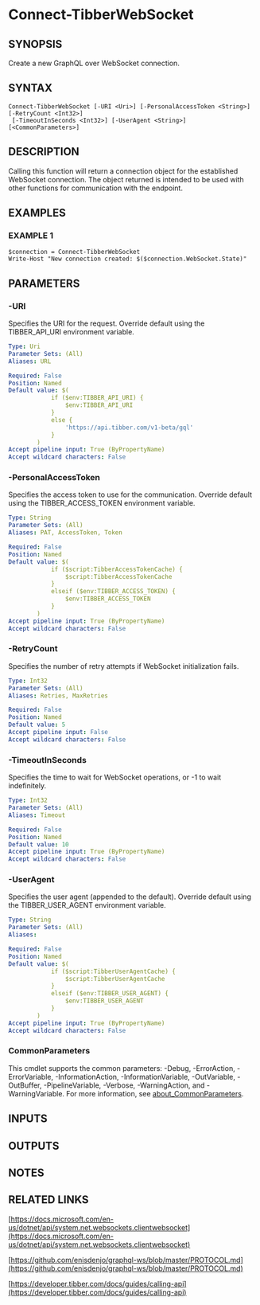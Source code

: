 # Connect-TibberWebSocket

## SYNOPSIS
Create a new GraphQL over WebSocket connection.

## SYNTAX

```
Connect-TibberWebSocket [-URI <Uri>] [-PersonalAccessToken <String>] [-RetryCount <Int32>]
 [-TimeoutInSeconds <Int32>] [-UserAgent <String>] [<CommonParameters>]
```

## DESCRIPTION
Calling this function will return a connection object for the established WebSocket connection.
The object returned is intended to be used with other functions for communication with the endpoint.

## EXAMPLES

### EXAMPLE 1
```
$connection = Connect-TibberWebSocket
Write-Host "New connection created: $($connection.WebSocket.State)"
```

## PARAMETERS

### -URI
Specifies the URI for the request.
Override default using the TIBBER_API_URI environment variable.

```yaml
Type: Uri
Parameter Sets: (All)
Aliases: URL

Required: False
Position: Named
Default value: $(
            if ($env:TIBBER_API_URI) {
                $env:TIBBER_API_URI
            }
            else {
                'https://api.tibber.com/v1-beta/gql'
            }
        )
Accept pipeline input: True (ByPropertyName)
Accept wildcard characters: False
```

### -PersonalAccessToken
Specifies the access token to use for the communication.
Override default using the TIBBER_ACCESS_TOKEN environment variable.

```yaml
Type: String
Parameter Sets: (All)
Aliases: PAT, AccessToken, Token

Required: False
Position: Named
Default value: $(
            if ($script:TibberAccessTokenCache) {
                $script:TibberAccessTokenCache
            }
            elseif ($env:TIBBER_ACCESS_TOKEN) {
                $env:TIBBER_ACCESS_TOKEN
            }
        )
Accept pipeline input: True (ByPropertyName)
Accept wildcard characters: False
```

### -RetryCount
Specifies the number of retry attempts if WebSocket initialization fails.

```yaml
Type: Int32
Parameter Sets: (All)
Aliases: Retries, MaxRetries

Required: False
Position: Named
Default value: 5
Accept pipeline input: False
Accept wildcard characters: False
```

### -TimeoutInSeconds
Specifies the time to wait for WebSocket operations, or -1 to wait indefinitely.

```yaml
Type: Int32
Parameter Sets: (All)
Aliases: Timeout

Required: False
Position: Named
Default value: 10
Accept pipeline input: True (ByPropertyName)
Accept wildcard characters: False
```

### -UserAgent
Specifies the user agent (appended to the default).
Override default using the TIBBER_USER_AGENT environment variable.

```yaml
Type: String
Parameter Sets: (All)
Aliases:

Required: False
Position: Named
Default value: $(
            if ($script:TibberUserAgentCache) {
                $script:TibberUserAgentCache
            }
            elseif ($env:TIBBER_USER_AGENT) {
                $env:TIBBER_USER_AGENT
            }
        )
Accept pipeline input: True (ByPropertyName)
Accept wildcard characters: False
```

### CommonParameters
This cmdlet supports the common parameters: -Debug, -ErrorAction, -ErrorVariable, -InformationAction, -InformationVariable, -OutVariable, -OutBuffer, -PipelineVariable, -Verbose, -WarningAction, and -WarningVariable. For more information, see [about_CommonParameters](http://go.microsoft.com/fwlink/?LinkID=113216).

## INPUTS

## OUTPUTS

## NOTES

## RELATED LINKS

[https://docs.microsoft.com/en-us/dotnet/api/system.net.websockets.clientwebsocket](https://docs.microsoft.com/en-us/dotnet/api/system.net.websockets.clientwebsocket)

[https://github.com/enisdenjo/graphql-ws/blob/master/PROTOCOL.md](https://github.com/enisdenjo/graphql-ws/blob/master/PROTOCOL.md)

[https://developer.tibber.com/docs/guides/calling-api](https://developer.tibber.com/docs/guides/calling-api)

